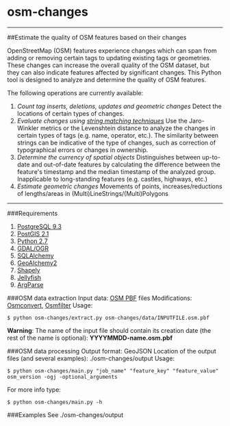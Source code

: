 # osm-changes
---------------------------
##Estimate the quality of OSM features based on their changes

OpenStreetMap (OSM) features experience changes which can span from adding or removing certain tags to updating existing tags or geometries. These changes can increase the overall quality of the OSM dataset, but they can also indicate features affected by significant changes. This Python tool is designed to analyze and determine the quality of OSM features.

The following operations are currently available:
1. *Count tag inserts, deletions, updates and geometric changes*
Detect the locations of certain types of changes.
2. *Evaluate changes using [string matching techniques](https://en.wikipedia.org/wiki/Approximate_string_matching)*
Use the Jaro-Winkler metrics or the Levenshtein distance to analyze the changes in certain types of tags (e.g. name, operator, etc.). The similarity between strings can be indicative of the type of changes, such as correction of typographical errors or changes in ownership.
3. *Determine the currency of spatial objects*
Distinguishes between up-to-date and out-of-date features by calculating the difference between the feature's timestamp and the median timestamp of the analyzed group. Inapplicable to long-standing features (e.g. castles, highways, etc.)
4. *Estimate geometric changes*
Movements of points, increases/reductions of lengths/areas in (Multi)LineStrings/(Multi)Polygons

---------------------------------

###Requirements
1. [PostgreSQL 9.3](http://www.postgresql.org/)
2. [PostGIS 2.1](http://postgis.net/)
3. [Python 2.7](https://www.python.org/download/releases/2.7/)
3. [GDAL/OGR](https://pcjericks.github.io/py-gdalogr-cookbook/)
4. [SQLAlchemy](http://www.sqlalchemy.org/)
5. [GeoAlchemy2](http://geoalchemy-2.readthedocs.org/en/0.2.4/)
6. [Shapely](http://toblerity.org/shapely/)
7. [Jellyfish](https://pypi.python.org/pypi/jellyfish)
8. [ArgParse](https://docs.python.org/2.7/library/argparse.html)

###OSM data extraction 
Input data: [OSM PBF](http://wiki.openstreetmap.org/wiki/Planet.osm) files
Modifications: [Osmconvert](http://wiki.openstreetmap.org/wiki/Osmconvert), [Osmfilter](http://wiki.openstreetmap.org/wiki/Osmfilter)
Usage:
```
$ python osm-changes/extract.py osm-changes/data/INPUTFILE.osm.pbf
```

**Warning**:
The name of the input file should contain its creation date (the rest of the name is optional): **YYYYMMDD-name.osm.pbf**

###OSM data processing
Output format: GeoJSON
Location of the output files (and several examples): ./osm-changes/output
Usage:
```
$ python osm-changes/main.py "job_name" "feature_key" "feature_value" osm_version -ogj -optional_arguments
```
For more info type:
```
$ python osm-changes/main.py -h
```

###Examples
See ./osm-changes/output